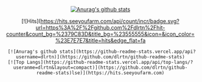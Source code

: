 <div align=center>
	
 [![Anurag's github stats](https://github-readme-stats.vercel.app/api?username=dlrtn)](https://github.com/dlrtn/github-readme-stats)

 </div>
 <div align=center>
	
[![Hits](https://hits.seeyoufarm.com/api/count/incr/badge.svg?url=https%3A%2F%2Fgithub.com%2Fdlrtn%2Fhit-counter&count_bg=%2379C83D&title_bg=%23555555&icon=&icon_color=%23E7E7E7&title=hits&edge_flat=fa
	
	 [![Anurag's github stats](https://github-readme-stats.vercel.app/api?username=dlrtn)](https://github.com/dlrtn/github-readme-stats)
	[![Top Langs](https://github-readme-stats.vercel.app/api/top-langs/?
	useranme=dlrtn&layout=compact)](https://github.com/dlrtn/github-readme-stats)lse)](https://hits.seeyoufarm.com)

 </div>

